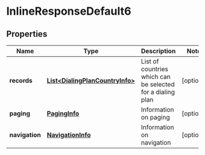 
# InlineResponseDefault6

## Properties
Name | Type | Description | Notes
------------ | ------------- | ------------- | -------------
**records** | [**List&lt;DialingPlanCountryInfo&gt;**](DialingPlanCountryInfo.md) | List of countries which can be selected for a dialing plan |  [optional]
**paging** | [**PagingInfo**](PagingInfo.md) | Information on paging |  [optional]
**navigation** | [**NavigationInfo**](NavigationInfo.md) | Information on navigation |  [optional]




